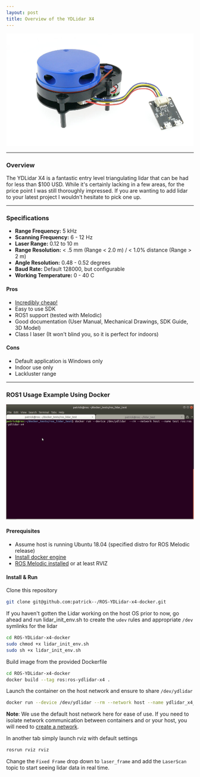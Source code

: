 ```yaml
---
layout: post
title: Overview of the YDLidar X4
---
```

![](/images/2020-10-01-getting-started-ydlidar-x4/header.jpg)

----

### Overview

The YDLidar X4 is a fantastic entry level triangulating lidar that can be had for less than $100 USD. While it's certainly lacking in a few areas, for the price point I was still thoroughly impressed. If you are wanting to add lidar to your latest project I wouldn't hesitate to pick one up.

----
### Specifications

- **Range Frequency:**  5 kHz
- **Scanning Frequency:** 6 - 12 Hz
- **Laser Range:** 0.12 to 10 m
- **Range Resolution:** < .5 mm (Range < 2.0 m) / < 1.0% distance (Range > 2 m)
- **Angle Resolution:** 0.48 - 0.52 degrees
- **Baud Rate:** Default 128000, but configurable
- **Working Temperature:** 0 - 40 C 

#### Pros 

- [Incredibly cheap!](https://camelcamelcamel.com/product/B07DBYHJVQ?context=search)
- Easy to use SDK
- ROS1 support (tested with Melodic)
- Good documentation (User Manual, Mechanical Drawings, SDK Guide, 3D Model)
- Class I laser (It won't blind you, so it is perfect for indoors)

#### Cons
- Default application is Windows only
- Indoor use only
- Lackluster range


----

### ROS1 Usage Example Using Docker

![](/images/2020-10-01-getting-started-ydlidar-x4/example.gif)


#### Prerequisites
* Assume host is running Ubuntu 18.04 (specified distro for ROS Melodic release)
* [Install docker engine](https://docs.docker.com/engine/install/ubuntu/)
* [ROS Melodic installed](http://wiki.ros.org/melodic/Installation/Ubuntu) or at least RVIZ


#### Install & Run
Clone this repository
```sh
git clone git@github.com:patrick--/ROS-YDLidar-x4-docker.git
```

If you haven't gotten the Lidar working on the host OS prior to now, go ahead and run lidar_init_env.sh to create the `udev` rules and appropriate `/dev` symlinks for the lidar
```sh
cd ROS-YDLidar-x4-docker
sudo chmod +x lidar_init_env.sh
sudo sh +x lidar_init_env.sh
```

Build image from the provided Dockerfile
```sh
cd ROS-YDLidar-x4-docker
docker build --tag ros:ros-ydlidar-x4 .
```

Launch the container on the host network and ensure to share `/dev/ydlidar`
```sh
docker run --device /dev/ydlidar --rm --network host --name ydlidar_x4_docker_test  ros:ros-ydlidar-x4
```
  **Note**: We use the default host network here for ease of use. If you need to isolate network communication between containers and or your host, you will need to [create a network](https://docs.docker.com/engine/reference/commandline/network_create/).


In another tab simply launch rviz with default settings
```sh
rosrun rviz rviz
```

Change the `Fixed Frame` drop down to `laser_frame` and add the `LaserScan` topic to start seeing lidar data in real time.


